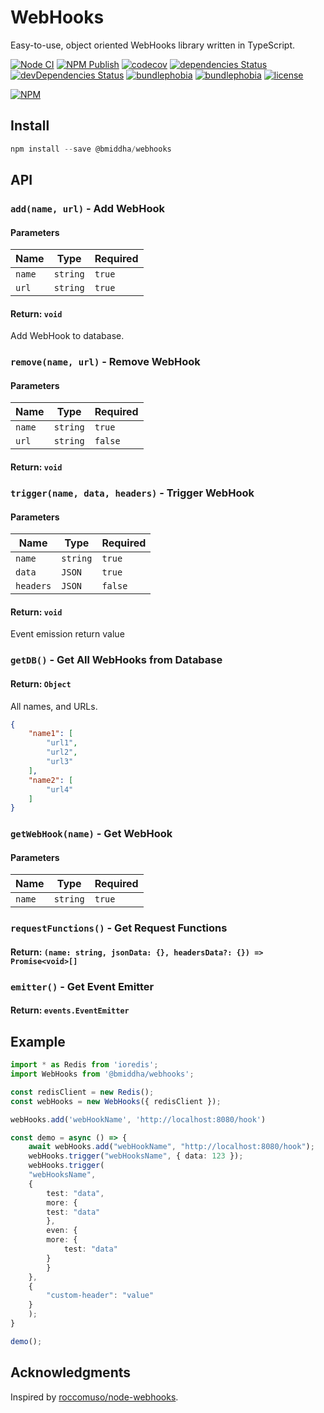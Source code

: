 # WebHooks

Easy-to-use, object oriented WebHooks library written in TypeScript.

[![Node CI](https://github.com/bmiddha/webhooks/workflows/Node%20CI/badge.svg)](https://github.com/bmiddha/webhooks/actions?query=workflow%3A%22Node+CI%22)
[![NPM Publish](https://github.com/bmiddha/webhooks/workflows/NPM%20Publish/badge.svg)](https://github.com/bmiddha/webhooks/actions?query=workflow%3A%22NPM+Publish%22)
[![codecov](https://codecov.io/gh/bmiddha/webhooks/branch/master/graph/badge.svg)](https://codecov.io/gh/bmiddha/webhooks)
[![dependencies Status](https://david-dm.org/bmiddha/webhooks/status.svg)](https://david-dm.org/bmiddha/webhooks)
[![devDependencies Status](https://david-dm.org/bmiddha/webhooks/dev-status.svg)](https://david-dm.org/bmiddha/webhooks?type=dev)
[![bundlephobia](https://badgen.net/bundlephobia/min/@bmiddha/webhooks)](https://bundlephobia.com/result?p=@bmiddha/webhooks@0.2.1)
[![bundlephobia](https://badgen.net/bundlephobia/minzip/@bmiddha/webhooks)](https://bundlephobia.com/result?p=@bmiddha/webhooks@0.2.1)
[![license](https://img.shields.io/github/license/bmiddha/webhooks)](https://github.com/bmiddha/webhooks/blob/master/LICENSE)

[![NPM](https://nodei.co/npm/@bmiddha/webhooks.png?downloads=true&downloadRank=true&stars=true)](https://nodei.co/npm/@bmiddha/webhooks/)

## Install

```powershell
npm install --save @bmiddha/webhooks
```

## API

### `add(name, url)` - Add WebHook

#### Parameters

| Name        | Type     | Required |
| ----------- | -------- | -------- |
| `name`      | `string` | `true`   |
| `url`       | `string` | `true`   |

#### Return: `void`

Add WebHook to database.

### `remove(name, url)` - Remove WebHook

#### Parameters

| Name        | Type     | Required |
| ----------- | -------- | -------- |
| `name`      | `string` | `true`   |
| `url`       | `string` | `false`  |

#### Return: `void`

### `trigger(name, data, headers)` - Trigger WebHook

#### Parameters

| Name        | Type     | Required |
| ----------- | -------- | -------- |
| `name`      | `string` | `true`   |
| `data`      | `JSON`   | `true`   |
| `headers`   | `JSON`   | `false`  |

#### Return: `void`

Event emission return value

### `getDB()` - Get All WebHooks from Database

#### Return: `Object`

All names, and URLs.

```json
{
    "name1": [
        "url1",
        "url2",
        "url3"
    ],
    "name2": [
        "url4"
    ]
}
```

### `getWebHook(name)` - Get WebHook

#### Parameters

| Name        | Type     | Required |
| ----------- | -------- | -------- |
| `name`      | `string` | `true`   |

### `requestFunctions()` - Get Request Functions

#### Return: `(name: string, jsonData: {}, headersData?: {}) => Promise<void>[]`

### `emitter()` - Get Event Emitter

#### Return: `events.EventEmitter`

## Example

```typescript
import * as Redis from 'ioredis';
import WebHooks from '@bmiddha/webhooks';

const redisClient = new Redis();
const webHooks = new WebHooks({ redisClient });

webHooks.add('webHookName', 'http://localhost:8080/hook')

const demo = async () => {
    await webHooks.add("webHookName", "http://localhost:8080/hook");
    webHooks.trigger("webHooksName", { data: 123 });
    webHooks.trigger(
    "webHooksName",
    {
        test: "data",
        more: {
        test: "data"
        },
        even: {
        more: {
            test: "data"
        }
        }
    },
    {
        "custom-header": "value"
    }
    );
}

demo();

```

## Acknowledgments

Inspired by [roccomuso/node-webhooks](https://github.com/roccomuso/node-webhooks).
